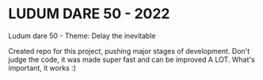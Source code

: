 # LUDUM DARE 50 - 2022
Ludum dare 50 - Theme: Delay the inevitable

Created repo for this project, pushing major stages of development.
Don't judge the code, it was made super fast and can be improved A LOT. What's important, it works :)
